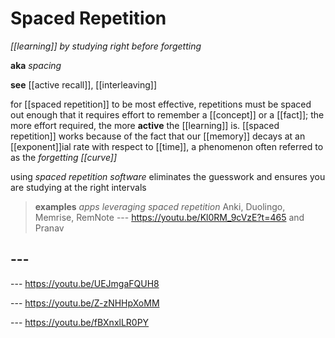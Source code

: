 # Spaced Repetition

_[[learning]] by studying right before forgetting_

**aka** _spacing_

**see** [[active recall]], [[interleaving]]

for [[spaced repetition]] to be most effective, repetitions must be spaced out enough that it requires effort to remember a [[concept]] or a [[fact]]; the more effort required, the more **active** the [[learning]] is. [[spaced repetition]] works because of the fact that our [[memory]] decays at an [[exponent]]ial rate with respect to [[time]], a phenomenon often referred to as the _forgetting [[curve]]_

using _spaced repetition software_ eliminates the guesswork and ensures you are studying at the right intervals

> **examples** _apps leveraging spaced repetition_ Anki, Duolingo, Memrise, RemNote --- <https://youtu.be/Kl0RM_9cVzE?t=465> and Pranav

## ---

--- <https://youtu.be/UEJmgaFQUH8>

--- <https://youtu.be/Z-zNHHpXoMM>

--- <https://youtu.be/fBXnxlLR0PY>
